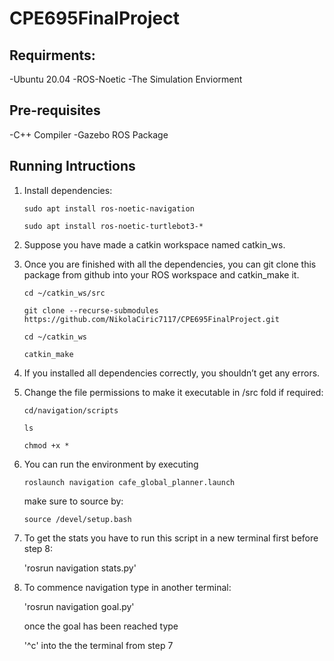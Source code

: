 # CPE695FinalProject

## Requirments:
-Ubuntu 20.04
-ROS-Noetic
-The Simulation Enviorment

## Pre-requisites
-C++ Compiler
-Gazebo ROS Package


## Running Intructions
1. Install dependencies:

    `sudo apt install ros-noetic-navigation`

    `sudo apt install ros-noetic-turtlebot3-*`

2. Suppose you have made a catkin workspace named catkin_ws.
3. Once you are finished with all the dependencies, you can git clone this package from github into your ROS workspace and catkin_make it.

    `cd ~/catkin_ws/src`

    `git clone --recurse-submodules https://github.com/NikolaCiric7117/CPE695FinalProject.git`

    `cd ~/catkin_ws`

    `catkin_make`
4. If you installed all dependencies correctly, you shouldn’t get any errors.
5. Change the file permissions to make it executable in /src fold if required:

   `cd/navigation/scripts`

    `ls`

    `chmod +x *`
6. You can run the environment by executing

    `roslaunch navigation cafe_global_planner.launch`


   make sure to source by:

   `source /devel/setup.bash`

7. To get the stats you have to run this script in a new terminal first before step 8:

   'rosrun navigation stats.py'

8. To commence navigation type in another terminal:

   'rosrun navigation goal.py'

   once the goal has been reached type

   '^c' into the the terminal from step 7





   
